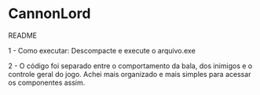 # CannonLord
README

1 - Como executar: Descompacte e execute o arquivo.exe

2 - O código foi separado entre o comportamento da bala, dos inimigos e o controle geral do jogo. Achei mais organizado e mais
simples para acessar os componentes assim.
